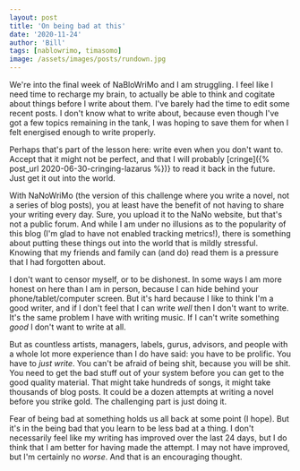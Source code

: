 ```yaml
---
layout: post
title: 'On being bad at this'
date: '2020-11-24'
author: 'Bill'
tags: [nablowrimo, timasomo]
image: /assets/images/posts/rundown.jpg
---
```


We're into the final week of NaBloWriMo and I am struggling. I feel like I need time to recharge my brain, to actually be able to think and cogitate about things before I write about them. I've barely had the time to edit some recent posts. I don't know what to write about, because even though I've got a few topics remaining in the tank, I was hoping to save them for when I felt energised enough to write properly.

Perhaps that's part of the lesson here: write even when you don't want to. Accept that it might not be perfect, and that I will probably [cringe]({% post_url 2020-06-30-cringing-lazarus %})} to read it back in the future. Just get it out into the world. 

With NaNoWriMo (the version of this challenge where you write a novel, not a series of blog posts), you at least have the benefit of not having to share your writing every day. Sure, you upload it to the NaNo website, but that's not a public forum. And while I am under no illusions as to the popularity of this blog (I'm glad to have not enabled tracking metrics!), there is something about putting these things out into the world that is mildly stressful. Knowing that my friends and family can (and do) read them is a pressure that I had forgotten about.

I don't want to censor myself, or to be dishonest. In some ways I am more honest on here than I am in person, because I can hide behind your phone/tablet/computer screen. But it's hard because I like to think I'm a good writer, and if I don't feel that I can write _well_ then I don't want to write. It's the same problem I have with writing music. If I can't write something _good_ I don't want to write at all.

But as countless artists, managers, labels, gurus, advisors, and people with a whole lot more experience than I do have said: you have to be prolific. You have to _just write_. You can't be afraid of being shit, because you will be shit. You need to get the bad stuff out of your system before you can get to the good quality material. That might take hundreds of songs, it might take thousands of blog posts. It could be a dozen attempts at writing a novel before you strike gold. The challenging part is just doing it.

Fear of being bad at something holds us all back at some point (I hope). But it's in the being bad that you learn to be less bad at a thing. I don't necessarily feel like my writing has improved over the last 24 days, but I do think that I am better for having made the attempt. I may not have improved, but I'm certainly no _worse_. And that is an encouraging thought.

